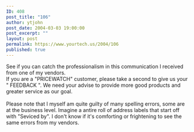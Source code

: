 ```yaml
---
ID: 408
post_title: "106"
author: ytjohn
post_date: 2004-03-03 19:00:00
post_excerpt: ""
layout: post
permalink: https://www.yourtech.us/2004/106
published: true
---
```

See if you can catch the professionalism in this communication I received from one of my vendors.<br />
If you are a "PRICEWATCH" customer, please take a second to give us your " FEEDBACK ". We need your advise to provide more good products and greater service as our goal.<br />
<br />
Please note that I myself am quite guilty of many spelling errors, some are at the business level.  Imagine a antire roll of address labels that start off with "Seviced by".  I don't know if it's comforting or frightening to see the same errors from my vendors.